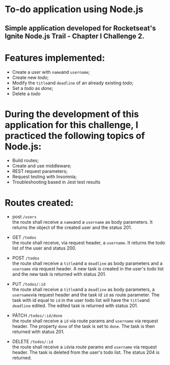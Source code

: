 # To-do application using Node.js

## Simple application developed for Rocketseat's Ignite Node.js Trail - Chapter I Challenge 2.

# Features implemented:

- Create a user with `name`and `username`;
- Create new _todo_;
- Modify the `title`and `deadline` of an already existing _todo_;
- Set a _todo_ as _done_;
- Delete a _todo_

# During the development of this application for this challenge, I practiced the following topics of Node.js:

- Build routes;
- Create and use middleware;
- REST request parameters;
- Request testing with Insomnia;
- Troubleshooting based in Jest test results

# Routes created:
- post `/users`  
  the route shall receive a `name`and a `username` as body parameters. It returns the object of the created user and the status 201.

- GET `/todos`  
  the route shall receive, via request header, a `username`. It returns the todo list of the user and status 200.

- POST `/todos`  
  the route shall receive a `title`and a `deadline` as body parameters and a `username` via request header. A new task is created in the user's todo list and the new task is returned with status 201.

- PUT `/todos/:id`  
  the route shall receive a `title`and a `deadline` as body parameters, a `username`via request header and the task id `id` as route parameter. The task with id equal to `id` in the user todo list will have the `title`and `deadline` edited. The edited task is returned with status 201.

- PÀTCH `/todos/:id/done`  
  the route shall receive a `id` via route params and `username` via request header. The property `done` of the task is set to `done`. The task is then returned with status 201.

- DELETE `/todos/:id`  
  the route shall receive a `id`via route params and `username` via request header. The task is deleted from the user's todo list. The status 204 is returned.
